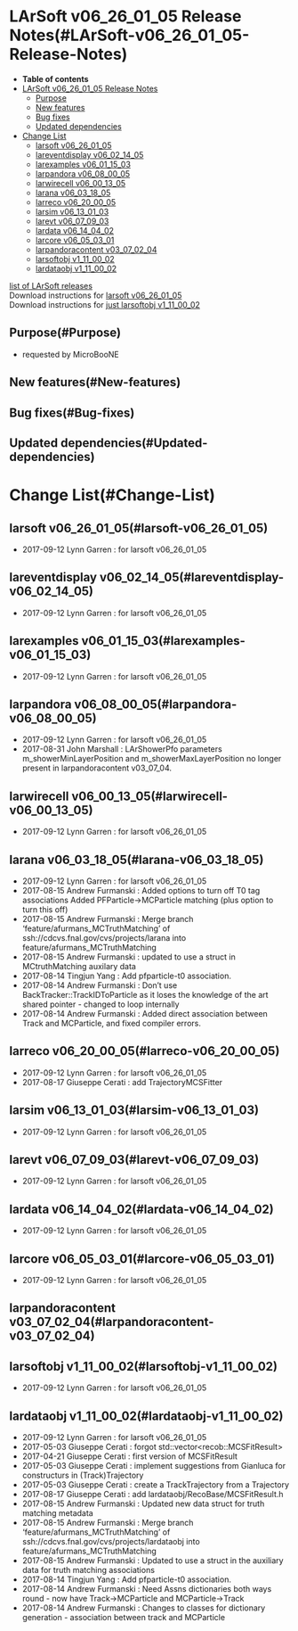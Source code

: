 LArSoft v06\_26\_01\_05 Release Notes(#LArSoft-v06_26_01_05-Release-Notes)
=============================================================================

-   **Table of contents**
-   [LArSoft v06\_26\_01\_05 Release Notes](#LArSoft-v06_26_01_05-Release-Notes)
    -   [Purpose](#Purpose)
    -   [New features](#New-features)
    -   [Bug fixes](#Bug-fixes)
    -   [Updated dependencies](#Updated-dependencies)
-   [Change List](#Change-List)
    -   [larsoft v06\_26\_01\_05](#larsoft-v06_26_01_05)
    -   [lareventdisplay v06\_02\_14\_05](#lareventdisplay-v06_02_14_05)
    -   [larexamples v06\_01\_15\_03](#larexamples-v06_01_15_03)
    -   [larpandora v06\_08\_00\_05](#larpandora-v06_08_00_05)
    -   [larwirecell v06\_00\_13\_05](#larwirecell-v06_00_13_05)
    -   [larana v06\_03\_18\_05](#larana-v06_03_18_05)
    -   [larreco v06\_20\_00\_05](#larreco-v06_20_00_05)
    -   [larsim v06\_13\_01\_03](#larsim-v06_13_01_03)
    -   [larevt v06\_07\_09\_03](#larevt-v06_07_09_03)
    -   [lardata v06\_14\_04\_02](#lardata-v06_14_04_02)
    -   [larcore v06\_05\_03\_01](#larcore-v06_05_03_01)
    -   [larpandoracontent v03\_07\_02\_04](#larpandoracontent-v03_07_02_04)
    -   [larsoftobj v1\_11\_00\_02](#larsoftobj-v1_11_00_02)
    -   [lardataobj v1\_11\_00\_02](#lardataobj-v1_11_00_02)

[list of LArSoft releases](LArSoft_release_list)\
Download instructions for [larsoft v06\_26\_01\_05](http://scisoft.fnal.gov/scisoft/bundles/larsoft/v06_26_01_05/larsoft-v06_26_01_05.html)\
Download instructions for [just larsoftobj v1\_11\_00\_02](http://scisoft.fnal.gov/scisoft/bundles/larsoftobj/v1_11_00_02/larsoftobj-v1_11_00_02.html)

Purpose(#Purpose)
--------------------

-   requested by MicroBooNE

New features(#New-features)
------------------------------

Bug fixes(#Bug-fixes)
------------------------

Updated dependencies(#Updated-dependencies)
----------------------------------------------

Change List(#Change-List)
============================

larsoft v06\_26\_01\_05(#larsoft-v06_26_01_05)
-------------------------------------------------

-   2017-09-12 Lynn Garren : for larsoft v06\_26\_01\_05

lareventdisplay v06\_02\_14\_05(#lareventdisplay-v06_02_14_05)
-----------------------------------------------------------------

-   2017-09-12 Lynn Garren : for larsoft v06\_26\_01\_05

larexamples v06\_01\_15\_03(#larexamples-v06_01_15_03)
---------------------------------------------------------

-   2017-09-12 Lynn Garren : for larsoft v06\_26\_01\_05

larpandora v06\_08\_00\_05(#larpandora-v06_08_00_05)
-------------------------------------------------------

-   2017-09-12 Lynn Garren : for larsoft v06\_26\_01\_05
-   2017-08-31 John Marshall : LArShowerPfo parameters m\_showerMinLayerPosition and m\_showerMaxLayerPosition no longer present in larpandoracontent v03\_07\_04.

larwirecell v06\_00\_13\_05(#larwirecell-v06_00_13_05)
---------------------------------------------------------

-   2017-09-12 Lynn Garren : for larsoft v06\_26\_01\_05

larana v06\_03\_18\_05(#larana-v06_03_18_05)
-----------------------------------------------

-   2017-09-12 Lynn Garren : for larsoft v06\_26\_01\_05
-   2017-08-15 Andrew Furmanski : Added options to turn off T0 tag associations Added PFParticle-\>MCParticle matching (plus option to turn this off)
-   2017-08-15 Andrew Furmanski : Merge branch ‘feature/afurmans\_MCTruthMatching’ of ssh://cdcvs.fnal.gov/cvs/projects/larana into feature/afurmans\_MCTruthMatching
-   2017-08-15 Andrew Furmanski : updated to use a struct in MCtruthMatching auxilary data
-   2017-08-14 Tingjun Yang : Add pfparticle-t0 association.
-   2017-08-14 Andrew Furmanski : Don’t use BackTracker::TrackIDToParticle as it loses the knowledge of the art shared pointer - changed to loop internally
-   2017-08-14 Andrew Furmanski : Added direct association between Track and MCParticle, and fixed compiler errors.

larreco v06\_20\_00\_05(#larreco-v06_20_00_05)
-------------------------------------------------

-   2017-09-12 Lynn Garren : for larsoft v06\_26\_01\_05
-   2017-08-17 Giuseppe Cerati : add TrajectoryMCSFitter

larsim v06\_13\_01\_03(#larsim-v06_13_01_03)
-----------------------------------------------

-   2017-09-12 Lynn Garren : for larsoft v06\_26\_01\_05

larevt v06\_07\_09\_03(#larevt-v06_07_09_03)
-----------------------------------------------

-   2017-09-12 Lynn Garren : for larsoft v06\_26\_01\_05

lardata v06\_14\_04\_02(#lardata-v06_14_04_02)
-------------------------------------------------

-   2017-09-12 Lynn Garren : for larsoft v06\_26\_01\_05

larcore v06\_05\_03\_01(#larcore-v06_05_03_01)
-------------------------------------------------

-   2017-09-12 Lynn Garren : for larsoft v06\_26\_01\_05

larpandoracontent v03\_07\_02\_04(#larpandoracontent-v03_07_02_04)
---------------------------------------------------------------------

larsoftobj v1\_11\_00\_02(#larsoftobj-v1_11_00_02)
-----------------------------------------------------

-   2017-09-12 Lynn Garren : for larsoft v06\_26\_01\_05

lardataobj v1\_11\_00\_02(#lardataobj-v1_11_00_02)
-----------------------------------------------------

-   2017-09-12 Lynn Garren : for larsoft v06\_26\_01\_05
-   2017-05-03 Giuseppe Cerati : forgot std::vector\<recob::MCSFitResult\>
-   2017-04-21 Giuseppe Cerati : first version of MCSFitResult
-   2017-05-03 Giuseppe Cerati : implement suggestions from Gianluca for constructurs in (Track)Trajectory
-   2017-05-03 Giuseppe Cerati : create a TrackTrajectory from a Trajectory
-   2017-08-17 Giuseppe Cerati : add lardataobj/RecoBase/MCSFitResult.h
-   2017-08-15 Andrew Furmanski : Updated new data struct for truth matching metadata
-   2017-08-15 Andrew Furmanski : Merge branch ‘feature/afurmans\_MCTruthMatching’ of ssh://cdcvs.fnal.gov/cvs/projects/lardataobj into feature/afurmans\_MCTruthMatching
-   2017-08-15 Andrew Furmanski : Updated to use a struct in the auxiliary data for truth matching associations
-   2017-08-14 Tingjun Yang : Add pfparticle-t0 association.
-   2017-08-14 Andrew Furmanski : Need Assns dictionaries both ways round - now have Track-\>MCParticle and MCParticle-\>Track
-   2017-08-14 Andrew Furmanski : Changes to classes for dictionary generation - association between track and MCParticle
